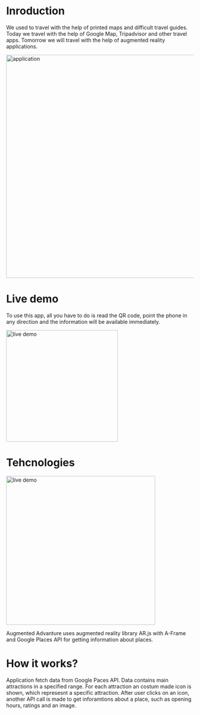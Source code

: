 # Inroduction
We used to travel with the help of printed maps and difficult travel guides.  Today we travel with the help of Google Map, Tripadvisor and other travel apps. 
Tomorrow we will travel with the help of augmented reality applications. 


<img src="https://github.com/gobica/agumented-advanture/blob/master/images/augmented%20reality.jpg " alt="application" width="600" >
 

# Live demo
To use this app, all you have to do is read the QR code, point the phone in any direction and the information will be available immediately.

<img src="https://github.com/gobica/agumented-advanture/blob/master/images/qr-code.png" alt="live demo" width="300" >



# Tehcnologies 

<img src="https://github.com/gobica/agumented-advanture/blob/master/images/tehcnologies.png" alt="live demo" width="400" >

Augmented Advanture uses augmented reality library AR.js with A-Frame and Google Places API for getting information about places.


# How it works? 

Application fetch data from Google Paces API. Data contains main attractions in a specified range. For each attraction an costum made icon is shown, which represesnt a specific attraction.
After user clicks on an icon, another API call is made to get inforamtions about a place, such as opening hours, ratings and an image. 

